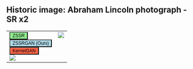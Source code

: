 ## Historic image: Abraham Lincoln photograph - SR x2

<html>
<head>
<style>
table, th, td {
  border: 0px solid black;
}
</style>
</head>
<body>

<table>
    <tbody>
        <tr class="shadow f1_card">
            <td rowspan="1" valign="top">
                <button onclick="change_img('Lincoln', 'ZSSR')" 
      style="font-size: 12px;background-color:lightgreen">ZSSR</button>
                <br>
                <button onclick="change_img('Lincoln', 'ZSSRGAN')"
      style="font-size: 12px;background-color:lightblue">ZSSRGAN (Ours)</button>
                <br>
                <button onclick="change_img('Lincoln', 'KERGAN')"
      style="font-size: 12px;background-color:tomato">KernelGAN</button>
                <br>
                <img src="https://danbar06.github.io/ZSSRGAN/Lincoln.png"/>
            </td>
            <td rowspan="1" valign="top">
                <img src="https://danbar06.github.io/ZSSRGAN/Lincoln_ZSSR.png" id="Lincoln switch"/>
            </td>
        </tr>
    </tbody>
</table>

</body>
<script>
function change_img(name, method) {
  document.getElementById(name + " switch").src = "../ZSSRGAN/" + name + "_" + method + ".png";
}
</script>
</html>
